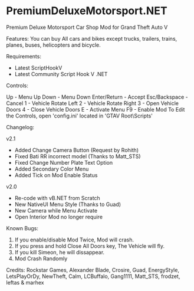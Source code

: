 # PremiumDeluxeMotorsport.NET
Premium Deluxe Motorsport Car Shop Mod for Grand Theft Auto V

Features:
You can buy All cars and bikes except trucks, trailers, trains, planes, buses, helicopters and bicycle.

Requirements:
- Latest ScriptHookV
- Latest Community Script Hook V .NET

Controls:

Up - Menu Up
Down - Menu Down 
Enter/Return - Accept
Esc/Backspace - Cancel
1 - Vehicle Rotate Left
2 - Vehicle Rotate Right
3 - Open Vehicle Doors
4 - Close Vehicle Doors
E - Activate Menu
F9 - Enable Mod
To Edit the Controls, open 'config.ini' located in 'GTAV Root\Scripts\'

Changelog:

v2.1
- Added Change Camera Button (Request by Rohith)
- Fixed Bati RR incorrect model (Thanks to Matt_STS)
- Fixed Change Number Plate Text Option
- Added Secondary Color Menu
- Added Tick on Mod Enable Status

v2.0
- Re-code with vB.NET from Scratch
- New NativeUI Menu Style (Thanks to Guad)
- New Camera while Menu Activate
- Open Interior Mod no longer require

Known Bugs:
1. If you enable/disable Mod Twice, Mod will crash.
2. If you press and hold Close All Doors key, The Vehicle will fly.
3. If you kill Simeon, he will dissappear.
4. Mod Crash Randomly

Credits:
Rockstar Games, Alexander Blade, Crosire, Guad, EnergyStyle, LetsPlayOrDy, NewTheft, Calm, LCBuffalo, Gang1111, Matt_STS, frodzet, leftas & marhex
